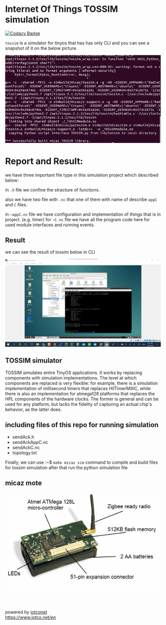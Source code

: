 
# Internet Of Things TOSSIM simulation  

[![Codacy Badge](https://api.codacy.com/project/badge/Grade/5ade59ba8f024a19b5fd1a605cd25421)](https://www.codacy.com/manual/ataeiamirhosein/Tossim?utm_source=github.com&amp;utm_medium=referral&amp;utm_content=ataeiamirhosein/Tossim&amp;utm_campaign=Badge_Grade)

`tossim` is a simulator for tinyos that has has only CLI and you can see a snapshot of it on the below picture.  

![tossim schem](https://github.com/ataeiamirhosein/Tossim/blob/master/tossim.png)  

# Report and Result:  

we have three important file type in this simulation project which described below:  

in `.h` file we confine the stracture of functions.

also we have two file with `.nc` that one of them with name of describe `appC` and `C` files.

in `~appC.nc` file we have configuration and implementation of things that is in project. (e.g. timer)
for `~C.nc` file we have all the program code here for used module interfaces and running events.

## Result  

we can see the result of tossim below in CLI  

![screenshot from result of tossim](https://github.com/ataeiamirhosein/Tossim/blob/master/tos.png)  

## TOSSIM simulator  

TOSSIM simulates entire TinyOS applications. It works by replacing components with simulation implementations. The level at which components are replaced is very flexible: for example, there is a simulation implementation of millisecond timers that replaces HilTimerMilliC, while there is also an implementation for atmega128 platforms that replaces the HPL components of the hardware clocks. The former is general and can be used for any platform, but lacks the fidelity of capturing an actual chip's behavior, as the latter does.  

## including files of this repo for running simulation

- sendAck.h
- sendAckAppC.nc
- sendAckC.nc
- topology.txt

Finally, we can use :~$ `make micaz sim` command to compile and build files for tossim simulation after that run the python simulation file

## micaz mote  

![micaz](https://github.com/ataeiamirhosein/Tossim/blob/master/micaz.png)  

#
powered by [iotconet](https://www.github.com/iotconet)  
<https://www.iotco.net/en>

